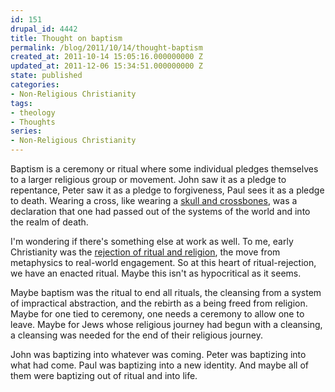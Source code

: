 ```yaml
---
id: 151
drupal_id: 4442
title: Thought on baptism
permalink: /blog/2011/10/14/thought-baptism
created_at: 2011-10-14 15:05:16.000000000 Z
updated_at: 2011-12-06 15:34:51.000000000 Z
state: published
categories:
- Non-Religious Christianity
tags:
- theology
- Thoughts
series:
- Non-Religious Christianity
---
```

Baptism is a ceremony or ritual where some individual pledges themselves to a larger religious group or movement. John saw it as a pledge to repentance, Peter saw it as a pledge to forgiveness, Paul sees it as a pledge to death. Wearing a cross, like wearing a <a href="http://www.kesterbrewin.com/2011/08/18/now-i-am-become-death-the-jolly-roger/">skull and crossbones</a>, was a declaration that one had passed out of the systems of the world and into the realm of death.

I'm wondering if there's something else at work as well. To me, early Christianity was the <a href="http://micahredding.com/blog/2011/10/02/christianity-against-religion">rejection of ritual and religion</a>, the move from metaphysics to real-world engagement. So at this heart of ritual-rejection, we have an enacted ritual. Maybe this isn't as hypocritical as it seems.

Maybe baptism was the ritual to end all rituals, the cleansing from a system of impractical abstraction, and the rebirth as a being freed from religion. Maybe for one tied to ceremony, one needs a ceremony to allow one to leave. Maybe for Jews whose religious journey had begun with a cleansing, a cleansing was needed for the end of their religious journey. 

John was baptizing into whatever was coming. Peter was baptizing into what had come. Paul was baptizing into a new identity. And maybe all of them were baptizing out of ritual and into life.
